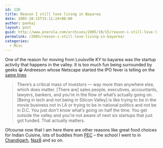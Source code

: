 ```yaml
---
id: 126
title: Reason I still love living in Bayarea
date: 2005-10-15T15:11:24+00:00
author: pankaj
layout: post
guid: http://www.pnarula.com/archives/2005/10/15/reason-i-still-love-living-in-bayarea/
permalink: /2005/reason-i-still-love-living-in-bayarea/
categories:
  - Misc
---
```

One of the reason for moving from Louisville KY to bayarea was the startup activity that happens in the valley. It is too much fun being surrounded by geeks 😀 Andreeson whose Netscape started the IPO fever is telling on the <a href="http://www.businessweek.com/technology/content/oct2005/tc20051013_579291.htm" onclick="_gaq.push(['_trackEvent', 'outbound-article', 'http://www.businessweek.com/technology/content/oct2005/tc20051013_579291.htm', 'same lines']);" >same lines</a></p> 

> There&#8217;s a critical mass of investors &#8212; way more than anywhere else, which does matter. [There are] sales people, executives, accountants, lawyers, bankers, and you&#8217;re in the flow of what&#8217;s actually going on. [Being in tech and not being in Silicon Valley] is like trying to be in the movie business not in LA or trying to be in national politics and not be in D.C. You just don&#8217;t know what&#8217;s going on half the time. You get outside the valley and you&#8217;re not aware of next six startups that just got funded. That actually matters.

Ofcourse now that I am here there are other reasons like great food choices for Indian Cuisine, lots of buddies from <a href="http://www.pec.ac.in" onclick="_gaq.push(['_trackEvent', 'outbound-article', 'http://www.pec.ac.in', 'PEC']);" >PEC</a> &#8211; the school I went to in <a href="http://en.wikipedia.org/wiki/Chandigarh" onclick="_gaq.push(['_trackEvent', 'outbound-article', 'http://en.wikipedia.org/wiki/Chandigarh', 'Chandigarh']);" >Chandigarh</a>, <a href="http://naz8.com" onclick="_gaq.push(['_trackEvent', 'outbound-article', 'http://naz8.com', 'Naz8']);" >Naz8</a> and so on.

>
